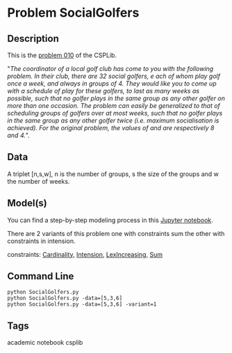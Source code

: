 # Problem SocialGolfers
## Description
This is the [problem 010](https://www.csplib.org/Problems/prob010/) of the CSPLib.

"*The coordinator of a local golf club has come to you with the following problem. In their club, there are 32 social golfers, e
ach of whom play golf once a week, and always in groups of 4. They would like you to come up with a schedule of play for these golfers,
to last as many weeks as possible, such that no golfer plays in the same group as any other golfer on more than one occasion.
The problem can easily be generalized to that of scheduling groups of golfers over at most weeks, such
that no golfer plays in the same group as any other golfer twice (i.e. maximum socialisation is achieved).
For the original problem, the values of and are respectively 8 and 4.*".

## Data
A triplet \[n,s,w], n is the number of groups, s the size of the groups and w the number of weeks.

## Model(s)
You can  find a step-by-step modeling process in this [Jupyter notebook](https://pycsp.org/documentation/models/CSP/SocialGolfers/).

There are 2 variants of this problem one with constraints sum the other with constraints in intension.

  constraints: [Cardinality](http://pycsp.org/documentation/constraints/Cardinality), [Intension](http://pycsp.org/documentation/constraints/Intension), [LexIncreasing](http://pycsp.org/documentation/constraints/LexIncreasing), [Sum](http://pycsp.org/documentation/constraints/Sum)

## Command Line
```
python SocialGolfers.py
python SocialGolfers.py -data=[5,3,6]
python SocialGolfers.py -data=[5,3,6] -variant=1
```

## Tags
 academic notebook csplib
